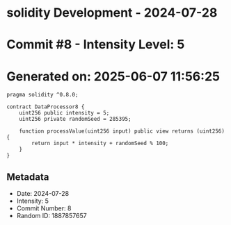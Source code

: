 ﻿# solidity Development - 2024-07-28
# Commit #8 - Intensity Level: 5
# Generated on: 2025-06-07 11:56:25
```solidity
pragma solidity ^0.8.0;

contract DataProcessor8 {
    uint256 public intensity = 5;
    uint256 private randomSeed = 285395;

    function processValue(uint256 input) public view returns (uint256) {
        return input * intensity + randomSeed % 100;
    }
}
```
## Metadata
- Date: 2024-07-28
- Intensity: 5
- Commit Number: 8
- Random ID: 1887857657
